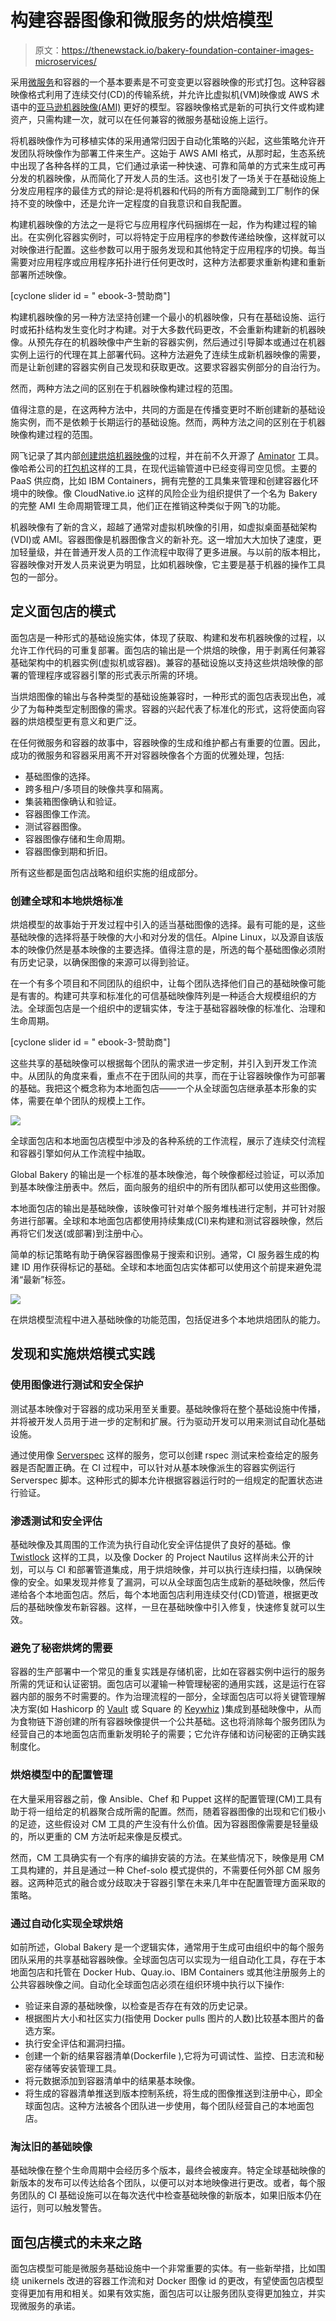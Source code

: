 # 构建容器图像和微服务的烘焙模型

> 原文：<https://thenewstack.io/bakery-foundation-container-images-microservices/>

采用[微服务](/category/microservices/)和容器的一个基本要素是不可变变更以容器映像的形式打包。这种容器映像格式利用了连续交付(CD)的传输系统，并允许比虚拟机(VM)映像或 AWS 术语中的[亚马逊机器映像(AMI)](http://docs.aws.amazon.com/AWSEC2/latest/UserGuide/AMIs.html) 更好的模型。容器映像格式是新的可执行文件或构建资产，只需构建一次，就可以在任何兼容的微服务基础设施上运行。

将机器映像作为可移植实体的采用通常归因于自动化策略的兴起，这些策略允许开发团队将映像作为部署工件来生产。这始于 AWS AMI 格式，从那时起，生态系统中出现了各种各样的工具，它们通过承诺一种快速、可靠和简单的方式来生成可再分发的机器映像，从而简化了开发人员的生活。这也引发了一场关于在基础设施上分发应用程序的最佳方式的辩论:是将机器和代码的所有方面隐藏到工厂制作的保持不变的映像中，还是允许一定程度的自我意识和自我配置。

构建机器映像的方法之一是将它与应用程序代码捆绑在一起，作为构建过程的输出。在实例化容器实例时，可以将特定于应用程序的参数传递给映像，这样就可以对映像进行配置。这些参数可以用于服务发现和其他特定于应用程序的切换。每当需要对应用程序或应用程序拓扑进行任何更改时，这种方法都要求重新构建和重新部署所述映像。

[cyclone slider id = " ebook-3-赞助商"]

构建机器映像的另一种方法坚持创建一个最小的机器映像，只有在基础设施、运行时或拓扑结构发生变化时才构建。对于大多数代码更改，不会重新构建新的机器映像。从预先存在的机器映像中产生新的容器实例，然后通过引导脚本或通过在机器实例上运行的代理在其上部署代码。这种方法避免了连续生成新机器映像的需要，而是让新创建的容器实例自己发现和获取更改。这要求容器实例部分的自治行为。

然而，两种方法之间的区别在于机器映像构建过程的范围。

值得注意的是，在这两种方法中，共同的方面是在传播变更时不断创建新的基础设施实例，而不是依赖于长期运行的基础设施。然而，两种方法之间的区别在于机器映像构建过程的范围。

网飞记录了其内部[创建烘焙机器映像](http://techblog.netflix.com/2013/03/ami-creation-with-aminator.html)的过程，并在前不久开源了 [Aminator](https://github.com/Netflix/aminator) 工具。像哈希公司的[打包机](https://www.packer.io/)这样的工具，在现代运输管道中已经变得司空见惯。主要的 PaaS 供应商，比如 IBM Containers，拥有完整的工具集来管理和创建容器化环境中的映像。像 CloudNative.io 这样的风险企业为组织提供了一个名为 Bakery 的完整 AMI 生命周期管理工具，他们正在推销这种类似于网飞的功能。

机器映像有了新的含义，超越了通常对虚拟机映像的引用，如虚拟桌面基础架构(VDI)或 AMI。容器图像是机器图像含义的新补充。这一增加大大加快了速度，更加轻量级，并在普通开发人员的工作流程中取得了更多进展。与以前的版本相比，容器映像对开发人员来说更为明显，比如机器映像，它主要是基于机器的操作工具包的一部分。

## 定义面包店的模式

面包店是一种形式的基础设施实体，体现了获取、构建和发布机器映像的过程，以允许工作代码的可重复部署。面包店的输出是一个烘焙的映像，用于剥离任何兼容基础架构中的机器实例(虚拟机或容器)。兼容的基础设施以支持这些烘焙映像的部署的管理程序或容器引擎的形式表示所需的环境。

当烘焙图像的输出与各种类型的基础设施兼容时，一种形式的面包店表现出色，减少了为每种类型定制图像的需求。容器的兴起代表了标准化的形式，这将使面向容器的烘焙模型更有意义和更广泛。

在任何微服务和容器的故事中，容器映像的生成和维护都占有重要的位置。因此，成功的微服务和容器采用离不开对容器映像各个方面的优雅处理，包括:

*   基础图像的选择。
*   跨多租户/多项目的映像共享和隔离。
*   集装箱图像确认和验证。
*   容器图像工作流。
*   测试容器图像。
*   容器图像存储和生命周期。
*   容器图像到期和折旧。

所有这些都是面包店战略和组织实施的组成部分。

### 创建全球和本地烘焙标准

烘焙模型的故事始于开发过程中引入的适当基础图像的选择。最有可能的是，这些基础映像的选择将基于映像的大小和对分发的信任。Alpine Linux，以及源自该版本的映像仍然是基本映像的主要选择。值得注意的是，所选的每个基础图像必须附有历史记录，以确保图像的来源可以得到验证。

在一个有多个项目和不同团队的组织中，让每个团队选择他们自己的基础映像可能是有害的。构建可共享和标准化的可信基础映像阵列是一种适合大规模组织的方法。全球面包店是一个组织中的逻辑实体，专注于基础容器映像的标准化、治理和生命周期。

[cyclone slider id = " ebook-3-赞助商"]

这些共享的基础映像可以根据每个团队的需求进一步定制，并引入到开发工作流中。从团队的角度来看，重点不在于团队间的共享，而在于让容器映像作为可部署的基础。我把这个概念称为本地面包店——一个从全球面包店继承基本形象的实体，需要在单个团队的规模上工作。

![](img/453cd41005fe141bb4ecde73c585bd62.png)

全球面包店和本地面包店模型中涉及的各种系统的工作流程，展示了连续交付流程和容器引擎如何从工作流程中抽取。

Global Bakery 的输出是一个标准的基本映像池，每个映像都经过验证，可以添加到基本映像注册表中。然后，面向服务的组织中的所有团队都可以使用这些图像。

本地面包店的输出是基础映像，该映像可针对单个服务堆栈进行定制，并可针对服务进行部署。全球和本地面包店都使用持续集成(CI)来构建和测试容器映像，然后再将它们发送(或部署)到注册中心。

简单的标记策略有助于确保容器图像易于搜索和识别。通常，CI 服务器生成的构建 ID 用作获得标记的基础。全球和本地面包店实体都可以使用这个前提来避免混淆“最新”标签。

![](img/b91130ecdd46e5fe92bf229cd949f42a.png)

在烘焙模型流程中进入基础映像的功能范围，包括促进多个本地烘焙团队的能力。

## 发现和实施烘焙模式实践

### 使用图像进行测试和安全保护

测试基本映像对于容器的成功采用至关重要。基础映像将在整个基础设施中传播，并将被开发人员用于进一步的定制和扩展。行为驱动开发可以用来测试自动化基础设施。

通过使用像 [Serverspec](http://serverspec.org/) 这样的服务，您可以创建 rspec 测试来检查给定的服务器是否配置正确。在 CI 过程中，可以针对从基本映像派生的容器实例运行 Serverspec 脚本。这种形式的脚本允许根据容器运行时的一组规定的配置状态进行验证。

### 渗透测试和安全评估

基础映像及其周围的工作流为执行自动化安全评估提供了良好的基础。像 [Twistlock](https://www.twistlock.com/) 这样的工具，以及像 Docker 的 Project Nautilus 这样尚未公开的计划，可以与 CI 和部署管道集成，用于烘焙映像，并可以执行连续扫描，以确保映像的安全。如果发现并修复了漏洞，可以从全球面包店生成新的基础映像，然后传递给各个本地面包店。然后，每个本地面包店利用连续交付(CD)管道，根据更改后的基础映像发布新容器。这样，一旦在基础映像中引入修复，快速修复就可以生效。

### 避免了秘密烘烤的需要

容器的生产部署中一个常见的重复实践是存储机密，比如在容器实例中运行的服务所需的凭证和认证密钥。面包店可以灌输一种管理秘密的通用实践，这是运行在容器内部的服务不时需要的。作为治理流程的一部分，全球面包店可以将关键管理解决方案(如 Hashicorp 的 [Vault](https://www.hashicorp.com/blog/vault.html) 或 Square 的 [Keywhiz](https://square.github.io/keywhiz/) )集成到基础映像中，从而为食物链下游创建的所有容器映像提供一个公共基础。这也将消除每个服务团队为经营自己的本地面包店而重新发明轮子的需要；它允许存储和访问秘密的正确实践制度化。

### 烘焙模型中的配置管理

在大量采用容器之前，像 Ansible、Chef 和 Puppet 这样的配置管理(CM)工具有助于将一组给定的机器聚合成所需的配置。然而，随着容器图像的出现和它们极小的足迹，这些假设对 CM 工具的产生没有什么价值。因为容器图像需要是轻量级的，所以更重的 CM 方法听起来像是反模式。

然而，CM 工具确实有一个有序的编排安装的方法。在某些情况下，映像是用 CM 工具构建的，并且是通过一种 Chef-solo 模式提供的，不需要任何外部 CM 服务器。这两种范式的融合或分歧取决于容器引擎在未来几年中在配置管理方面采取的策略。

### 通过自动化实现全球烘焙

如前所述，Global Bakery 是一个逻辑实体，通常用于生成可由组织中的每个服务团队采用的共享基础容器映像。全球面包店可以实现为一组自动化工具，存在于本地面包店和托管在 Docker Hub、Quay.io、IBM Containers 或其他注册服务上的公共容器映像之间。自动化全球面包店必须在组织环境中执行以下操作:

*   验证来自源的基础映像，以检查是否存在有效的历史记录。
*   根据图片大小和社区实力(指使用 Docker pulls 图片的人数)比较基本图片的备选方案。
*   执行安全评估和漏洞扫描。
*   创建一个新的结果容器清单(Dockerfile ),它将为可调试性、监控、日志流和秘密存储等安装管理工具。
*   将元数据添加到容器清单中的结果基本映像。
*   将生成的容器清单推送到版本控制系统，将生成的图像推送到注册中心，即全球面包店。这种方法被各个团队进一步使用，每个团队经营自己的本地面包店。

### 淘汰旧的基础映像

基础映像在整个生命周期中会经历多个版本，最终会被废弃。特定全球基础映像的新版本的发布可以传达给各个团队，以便可以对本地映像进行更改。或者，每个服务团队的 CI 基础设施可以在每次迭代中检查基础映像的新版本，如果旧版本仍在运行，则可以触发警告。

## 面包店模式的未来之路

面包店模型可能是微服务基础设施中一个非常重要的实体。有一些新举措，比如围绕 unikernels 改进的容器工作流和对 Docker 图像 id 的更改，有望使面包店模型变得更加有用和相关。如果有效实施，面包店可以让服务团队变得更加独立，并实现微服务的承诺。

<svg xmlns:xlink="http://www.w3.org/1999/xlink" viewBox="0 0 68 31" version="1.1"><title>Group</title> <desc>Created with Sketch.</desc></svg>